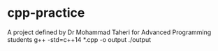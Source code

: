 # cpp-practice
A project defined by Dr Mohammad Taheri for Advanced Programming students
g++ -std=c++14 *.cpp -o output
./output
